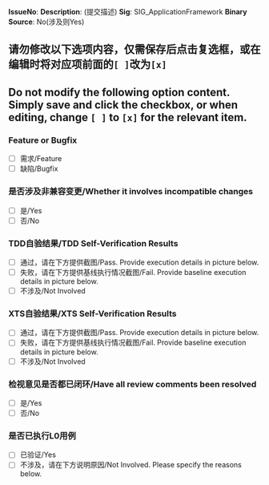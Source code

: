 **IssueNo**:
**Description**: (提交描述)
**Sig**: SIG_ApplicationFramework
**Binary Source**: No(涉及则Yes)

## 请勿修改以下选项内容，仅需保存后点击复选框，或在编辑时将对应项前面的`[ ]`改为`[x]`
## Do not modify the following option content. Simply save and click the checkbox, or when editing, change `[ ]` to `[x]` for the relevant item.
### Feature or Bugfix
- [ ] 需求/Feature
- [ ] 缺陷/Bugfix
### 是否涉及非兼容变更/Whether it involves incompatible changes
- [ ] 是/Yes
- [ ] 否/No
### TDD自验结果/TDD Self-Verification Results
- [ ] 通过，请在下方提供截图/Pass. Provide execution details in picture below.
- [ ] 失败，请在下方提供基线执行情况截图/Fail. Provide baseline execution details in picture below.
- [ ] 不涉及/Not Involved
### XTS自验结果/XTS Self-Verification Results
- [ ] 通过，请在下方提供截图/Pass. Provide execution details in picture below.
- [ ] 失败，请在下方提供基线执行情况截图/Fail. Provide baseline execution details in picture below.
- [ ] 不涉及/Not Involved
### 检视意见是否都已闭环/Have all review comments been resolved
- [ ] 是/Yes
- [ ] 否/No
### 是否已执行L0用例
- [ ] 已验证/Yes
- [ ] 不涉及，请在下方说明原因/Not Involved. Please specify the reasons below.
